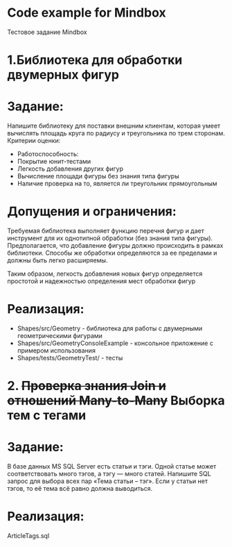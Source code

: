 # Code example for Mindbox
Тестовое задание Mindbox

# 1.Библиотека для обработки двумерных фигур
# Задание:
Напишите библиотеку для поставки внешним клиентам, которая умеет вычислять площадь круга по радиусу и треугольника по трем сторонам. Критерии оценки:
+ Работоспособность:
+ Покрытие юнит-тестами
+ Легкость добавления других фигур
+ Вычисление площади фигуры без знания типа фигуры
+ Наличие проверка на то, является ли треугольник прямоугольным

# Допущения и ограничения:
Требуемая библиотека выполняет функцию перечня фигур и дает инструмент для их однотипной обработки (без знания типа фигуры). Предполагается, что добавление фигуры должно происходить в рамках библиотеки. Способы же обработки определяются за ее пределами и должны быть легко расширяемы.

Таким образом, легкость добавления новых фигур определяется простотой и надежностью определения мест обработки фигур

# Реализация:
+ Shapes/src/Geometry - библиотека для работы с двумерными геометрическими фигурами
+ Shapes/src/GeometryConsoleExample - консольное приложение с примером использования
+ Shapes/tests/GeometryTest/ - тесты

# 2. ~~Проверка знания Join и отношений Many-to-Many~~ Выборка тем с тегами
# Задание:
В базе данных MS SQL Server есть статьи и тэги. Одной статье может соответствовать много тэгов, а тэгу — много статей. Напишите SQL запрос для выбора всех пар «Тема статьи – тэг». Если у статьи нет тэгов, то её тема всё равно должна выводиться.

# Реализация:
ArticleTags.sql

